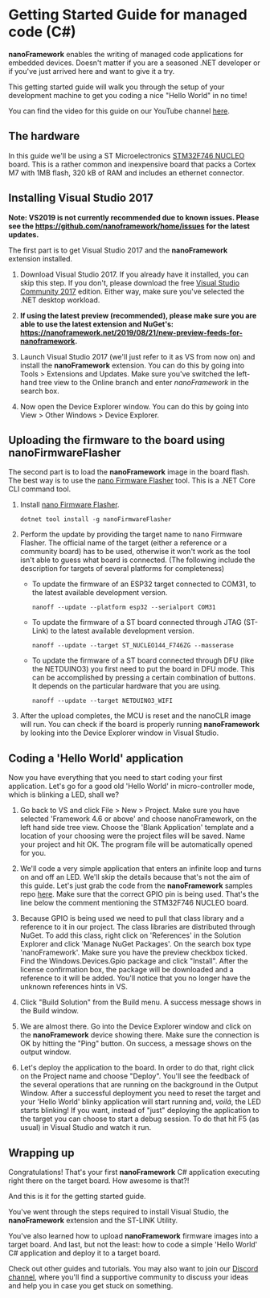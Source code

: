 # Getting Started Guide for managed code (C#)

**nanoFramework** enables the writing of managed code applications for embedded devices. Doesn't matter if you are a seasoned .NET developer or if you've just arrived here and want to give it a try.

This getting started guide will walk you through the setup of your development machine to get you coding a nice "Hello World" in no time!

You can find the video for this guide on our YouTube channel [here](https://youtu.be/iZdN2GmefXI).

## The hardware

In this guide we'll be using a ST Microelectronics [STM32F746 NUCLEO](http://www.st.com/content/st_com/en/products/evaluation-tools/product-evaluation-tools/mcu-eval-tools/stm32-mcu-eval-tools/stm32-mcu-nucleo/nucleo-f746zg.html) board. This is a rather common and inexpensive board that packs a Cortex M7 with 1MB flash, 320 kB of RAM and includes an ethernet connector.

## Installing Visual Studio 2017

**Note: VS2019 is not currently recommended due to known issues. Please see the https://github.com/nanoframework/home/issues for the latest updates.**

The first part is to get Visual Studio 2017 and the **nanoFramework** extension installed.

1. Download Visual Studio 2017. If you already have it installed, you can skip this step. If you don't, please download the free [Visual Studio Community 2017](https://www.visualstudio.com/downloads) edition. Either way, make sure you've selected the .NET desktop workload.

1. **If using the latest preview (recommended), please make sure you are able to use the latest extension and NuGet's: https://nanoframework.net/2019/08/21/new-preview-feeds-for-nanoframework.**

1. Launch Visual Studio 2017 (we'll just refer to it as VS from now on) and install the **nanoFramework** extension. You can do this by going into Tools > Extensions and Updates. Make sure you've switched the left-hand tree view to the Online branch and enter _nanoFramework_ in the search box.

1. Now open the Device Explorer window. You can do this by going into View > Other Windows > Device Explorer.

## Uploading the firmware to the board using nanoFirmwareFlasher

The second part is to load the **nanoFramework** image in the board flash. The best way is to use the [nano Firmware Flasher](https://github.com/nanoframework/nanoFirmwareFlasher) tool. This is a .NET Core CLI command tool.

1. Install [nano Firmware Flasher](https://github.com/nanoframework/nanoFirmwareFlasher).

    ```console
    dotnet tool install -g nanoFirmwareFlasher
    ```

1. Perform the update by providing the target name to nano Firmware Flasher. The official name of the target (either a reference or a community board) has to be used, otherwise it won't work as the tool isn't able to guess what board is connected.
(The following include the description for targets of several platforms for completeness)

    - To update the firmware of an ESP32 target connected to COM31, to the latest available development version.

        ```console
        nanoff --update --platform esp32 --serialport COM31
        ```

    - To update the firmware of a ST board connected through JTAG (ST-Link) to the latest available development version.

        ```console
        nanoff --update --target ST_NUCLEO144_F746ZG --masserase
        ```

    - To update the firmware of a ST board connected through DFU (like the NETDUINO3) you first need to put the board in DFU mode. This can be accomplished by pressing a certain combination of buttons. It depends on the particular hardware that you are using.

        ```console
        nanoff --update --target NETDUINO3_WIFI
        ```

1. After the upload completes, the MCU is reset and the nanoCLR image will run. You can check if the board is properly running **nanoFramework** by looking into the Device Explorer window in Visual Studio.

## Coding a 'Hello World' application

Now you have everything that you need to start coding your first application. Let's go for a good old 'Hello World' in micro-controller mode, which is blinking a LED, shall we?

1. Go back to VS and click File > New > Project. Make sure you have selected 'Framework 4.6 or above' and choose nanoFramework, on the left hand side tree view. Choose the 'Blank Application' template and a location of your choosing were the project files will be saved. Name your project and hit OK. The program file will be automatically opened for you.

1. We'll code a very simple application that enters an infinite loop and turns on and off an LED. We'll skip the details because that's not the aim of this guide. Let's just grab the code from the **nanoFramework** samples repo [here](https://github.com/nanoframework/Samples/tree/master/samples/Blinky). Make sure that the correct GPIO pin is being used. That's the line below the comment mentioning the STM32F746 NUCLEO board.

1. Because GPIO is being used we need to pull that class library and a reference to it in our project. The class libraries are distributed through NuGet. To add this class, right click on 'References' in the Solution Explorer and click 'Manage NuGet Packages'. On the search box type 'nanoFramework'. Make sure you have the preview checkbox ticked. Find the Windows.Devices.Gpio package and click "Install". After the license confirmation box, the package will be downloaded and a reference to it will be added. You'll notice that you no longer have the unknown references hints in VS.

1. Click "Build Solution" from the Build menu. A success message shows in the Build window.

1. We are almost there. Go into the Device Explorer window and click on the **nanoFramework** device showing there. Make sure the connection is OK by hitting the "Ping" button. On success, a message shows on the output window.

1. Let's deploy the application to the board. In order to do that, right click on the Project name and choose "Deploy". You'll see the feedback of the several operations that are running on the background in the Output Window. After a successful deployment you need to reset the target and your 'Hello World' blinky application will start running and, _voilá_, the LED starts blinking! If you want, instead of "just" deploying the application to the target you can choose to start a debug session. To do that hit F5 (as usual) in Visual Studio and watch it run.

## Wrapping up

Congratulations! That's your first **nanoFramework** C# application executing right there on the target board. How awesome is that?!

And this is it for the getting started guide.

You've went through the steps required to install Visual Studio, the **nanoFramework** extension and the ST-LINK Utility.

You've also learned how to upload **nanoFramework** firmware images into a target board.
And last, but not the least: how to code a simple 'Hello World' C# application and deploy it to a target board.

Check out other guides and tutorials. You may also want to join our [Discord channel](https://discordapp.com/invite/gCyBu8T), where you'll find a supportive community to discuss your ideas and help you in case you get stuck on something.
